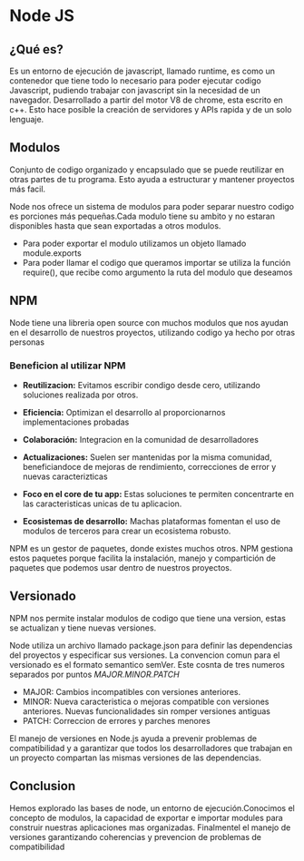# Node JS

## ¿Qué es?

Es un entorno de ejecución de javascript, llamado runtime, es como un contenedor que tiene todo lo necesario para poder ejecutar codigo Javascript, pudiendo trabajar con javascript sin la necesidad de un navegador.
Desarrollado a partir del motor V8 de chrome, esta escrito en c++.
Esto hace posible la creación de servidores y APIs rapida y de un solo lenguaje.

## Modulos

Conjunto de codigo organizado y encapsulado que se puede reutilizar en otras partes de tu programa. Esto ayuda a estructurar y mantener proyectos más facil.

Node nos ofrece un sistema de modulos para poder separar nuestro codigo es porciones más pequeñas.Cada modulo tiene su ambito y no estaran disponibles hasta que sean exportadas a otros modulos.

* Para poder exportar el modulo utilizamos un objeto llamado module.exports
* Para poder llamar el codigo que queramos importar se utiliza la función require(), que recibe como argumento la ruta del modulo que deseamos 

## NPM

Node tiene una libreria open source con muchos modulos que nos ayudan en el desarrollo de nuestros proyectos, utilizando codigo ya hecho por otras personas

### Beneficion al utilizar NPM

- **Reutilizacion:** Evitamos escribir condigo desde cero, utilizando soluciones realizada por otros.

- **Eficiencia:** Optimizan el desarrollo al proporcionarnos implementaciones probadas

- **Colaboración:** Integracion en la comunidad de desarrolladores

- **Actualizaciones:** Suelen ser mantenidas por la misma comunidad, beneficiandoce de mejoras de rendimiento, correcciones de error y nuevas caracterizticas

- **Foco en el core de tu app:** Estas soluciones te permiten concentrarte en las caracteristicas unicas de tu aplicacion.

- **Ecosistemas de desarrollo:** Machas plataformas fomentan el uso de modulos de terceros para crear un ecosistema robusto.

NPM es un gestor de paquetes, donde existes muchos otros.
NPM gestiona estos paquetes porque facilita la instalación, manejo y compartición de paquetes que podemos usar dentro de nuestros proyectos.

## Versionado

NPM nos permite instalar modulos de codigo que tiene una version, estas se actualizan y tiene nuevas versiones.

Node utiliza un archivo llamado package.json para definir las dependencias del proyectos y especificar sus versiones. La convencion comun para el versionado es el formato semantico semVer. Este cosnta de tres numeros separados por puntos *MAJOR.MINOR.PATCH*

* MAJOR: Cambios incompatibles con versiones anteriores.
* MINOR: Nueva caracteristica o mejoras compatible con versiones anteriores. Nuevas funcionalidades sin romper versiones antiguas
* PATCH: Correccion de errores y parches menores

El manejo de versiones en Node.js ayuda a prevenir problemas de compatibilidad y a garantizar que todos los desarrolladores que trabajan en un proyecto compartan las mismas versiones de las dependencias.

## Conclusion

Hemos explorado las bases de node, un entorno de ejecución.Conocimos el concepto de modulos, la capacidad de exportar e importar modules para construir nuestras aplicaciones mas organizadas. Finalmentel el manejo de versiones garantizando coherencias y prevencion de problemas de compatibilidad